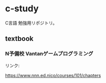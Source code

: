 # c-study

C言語 勉強用リポジトリ。

## textbook

### N予備校 Vantanゲームプログラミング

リンク:

https://www.nnn.ed.nico/courses/101/chapters
